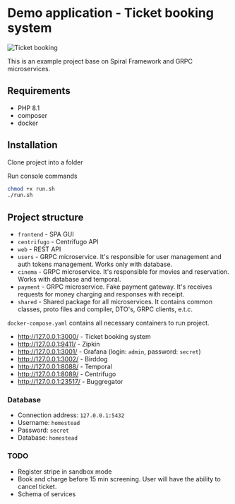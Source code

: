 # Demo application - Ticket booking system

![Ticket booking](https://user-images.githubusercontent.com/773481/204212124-d6de2a92-5450-40e6-9438-effce70741b2.jpg)

This is an example project base on Spiral Framework and GRPC microservices.

## Requirements

- PHP 8.1
- composer 
- docker

## Installation

Clone project into a folder 

Run console commands

```bash
chmod +x run.sh
./run.sh
```

## Project structure

- `frontend` - SPA GUI
- `centrifugo` - Centrifugo API
- `web` - REST API
- `users` - GRPC microservice. It's responsible for user management and auth tokens management. Works only with database.
- `cinema` - GRPC microservice. It's responsible for movies and reservation. Works with database and temporal.
- `payment` - GRPC microservice. Fake payment gateway. It's receives requests for money charging and responses with receipt.
- `shared` - Shared package for all microservices. It contains common classes, proto files and compiler, DTO's, GRPC clients, e.t.c.

`docker-compose.yaml` contains all necessary containers to run project.
 - http://127.0.0.1:3000/ - Ticket booking system
 - http://127.0.0.1:9411/ - Zipkin
 - http://127.0.0.1:3001/ - Grafana (login: `admin`, password: `secret`)
 - http://127.0.0.1:3002/ - Birddog
 - http://127.0.0.1:8088/ - Temporal
 - http://127.0.0.1:8089/ - Centrifugo
 - http://127.0.0.1:23517/ - Buggregator

### Database

 - Connection address: `127.0.0.1:5432`
 - Username: `homestead`
 - Password: `secret`
 - Database: `homestead`


### TODO

- Register stripe in sandbox mode
- Book and charge before 15 min screening. User will have the ability to cancel ticket.
- Schema of services
